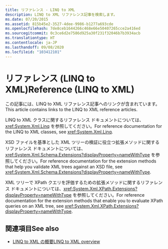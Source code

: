 ```yaml
---
title: リファレンス - LINQ to XML
description: LINQ to XML リファレンス記事を検索します。
ms.date: 07/20/2015
ms.assetid: 815b45e2-3527-4dee-9986-b1277a693cde
ms.openlocfilehash: 7de8ceb1644266c468e66e50407265cce2a416ed
ms.sourcegitcommit: 0c3ce6d2e7586d925a30f231f32046b7b3934acb
ms.translationtype: HT
ms.contentlocale: ja-JP
ms.lasthandoff: 09/08/2020
ms.locfileid: "103412101"
---
```

# <a name="reference-linq-to-xml"></a><span data-ttu-id="a03ef-103">リファレンス (LINQ to XML)</span><span class="sxs-lookup"><span data-stu-id="a03ef-103">Reference (LINQ to XML)</span></span>

<span data-ttu-id="a03ef-104">この記事には、LINQ to XML リファレンス記事へのリンクが含まれています。</span><span class="sxs-lookup"><span data-stu-id="a03ef-104">This article contains links to the LINQ to XML reference articles.</span></span>

<span data-ttu-id="a03ef-105">LINQ to XML クラスに関するリファレンス ドキュメントについては、<xref:System.Xml.Linq> を参照してください。</span><span class="sxs-lookup"><span data-stu-id="a03ef-105">For reference documentation for the LINQ to XML classes, see <xref:System.Xml.Linq>.</span></span>

<span data-ttu-id="a03ef-106">XSD ファイルを基準とした XML ツリーの検証に役立つ拡張メソッドに関するリファレンス ドキュメントについては、<xref:System.Xml.Schema.Extensions?displayProperty=nameWithType> を参照してください。</span><span class="sxs-lookup"><span data-stu-id="a03ef-106">For reference documentation for the extension methods that help you validate XML trees against an XSD file, see <xref:System.Xml.Schema.Extensions?displayProperty=nameWithType>.</span></span>

<span data-ttu-id="a03ef-107">XML ツリーで XPath クエリを評価するための拡張メソッドに関するリファレンス ドキュメントについては、<xref:System.Xml.XPath.Extensions?displayProperty=nameWithType> を参照してください。</span><span class="sxs-lookup"><span data-stu-id="a03ef-107">For reference documentation for the extension methods that enable you to evaluate XPath queries on an XML tree, see <xref:System.Xml.XPath.Extensions?displayProperty=nameWithType>.</span></span>

## <a name="see-also"></a><span data-ttu-id="a03ef-108">関連項目</span><span class="sxs-lookup"><span data-stu-id="a03ef-108">See also</span></span>

- [<span data-ttu-id="a03ef-109">LINQ to XML の概要</span><span class="sxs-lookup"><span data-stu-id="a03ef-109">LINQ to XML overview</span></span>](linq-xml-overview.md)
